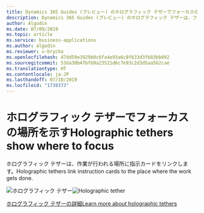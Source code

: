 ```yaml
---
title: Dynamics 365 Guides (プレビュー) のホログラフィック テザーでフォーカスの場所が示される
description: Dynamics 365 Guides (プレビュー) のホログラフィック テザーは、フォーカスの場所をユーザーに示す指示カードにリンクします。
author: Algodin
ms.date: 07/09/2019
ms.topic: article
ms.service: business-applications
ms.author: algodin
ms.reviewer: v-brycho
ms.openlocfilehash: 47dd59e3929b0c6fa4e93a6c8f633d3f683bb092
ms.sourcegitcommit: 53da30b4fbfb9a23521d6c7e93c2d3d5aa562cae
ms.translationtype: HT
ms.contentlocale: ja-JP
ms.lasthandoff: 07/10/2019
ms.locfileid: "1738373"
---
```

# <a name="holographic-tethers-show-where-to-focus"></a><span data-ttu-id="4bc01-103">ホログラフィック テザーでフォーカスの場所を示す</span><span class="sxs-lookup"><span data-stu-id="4bc01-103">Holographic tethers show where to focus</span></span>

<span data-ttu-id="4bc01-104">ホログラフィック テザーは、作業が行われる場所に指示カードをリンクします。</span><span class="sxs-lookup"><span data-stu-id="4bc01-104">Holographic tethers link instruction cards to the place where the work gets done.</span></span>

<span data-ttu-id="4bc01-105">![ホログラフィック テザー](media/holographic-tethers.PNG "ホログラフィック テザー")</span><span class="sxs-lookup"><span data-stu-id="4bc01-105">![Holographic tether](media/holographic-tethers.PNG "Holographic tether")</span></span>

[<span data-ttu-id="4bc01-106">ホログラフィック テザーの詳細</span><span class="sxs-lookup"><span data-stu-id="4bc01-106">Learn more about holographic tethers</span></span>](https://docs.microsoft.com/dynamics365/mixed-reality/guides/hololens-authoring#place-tethers)
